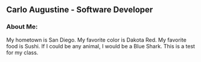 ## Carlo Augustine - Software Developer

<h3>About Me:</h3>
</h3>My hometown is San Diego.</h3>
</h3>My favorite color is Dakota Red.</h3>
</h3>My favorite food is Sushi.</h3>
</h3>If I could be any animal, I would be a Blue Shark.</h3>
</h3>
</h3>This is a test for my class.</h3>
